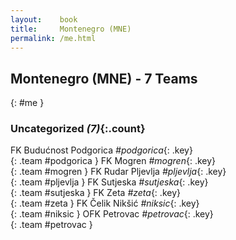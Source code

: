 ```yaml
---
layout:    book
title:     Montenegro (MNE)
permalink: /me.html
---
```


## Montenegro (MNE) - 7 Teams
{: #me }









### Uncategorized _(7)_{:.count}

FK Budućnost Podgorica   _#podgorica_{: .key} <br>
{: .team #podgorica }
FK Mogren   _#mogren_{: .key} <br>
{: .team #mogren }
FK Rudar Pljevlja   _#pljevlja_{: .key} <br>
{: .team #pljevlja }
FK Sutjeska   _#sutjeska_{: .key} <br>
{: .team #sutjeska }
FK Zeta   _#zeta_{: .key} <br>
{: .team #zeta }
FK Čelik Nikšić   _#niksic_{: .key} <br>
{: .team #niksic }
OFK Petrovac   _#petrovac_{: .key} <br>
{: .team #petrovac }


 
